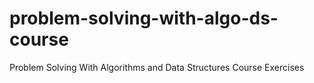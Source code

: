 # problem-solving-with-algo-ds-course
Problem Solving With Algorithms and Data Structures Course Exercises
